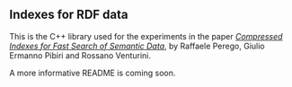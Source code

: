 Indexes for RDF data
--------------------

This is the C++ library used for the experiments in the paper [*Compressed Indexes for Fast Search of Semantic Data*](http://pages.di.unipi.it/pibiri/papers/RDF19.pdf), by Raffaele Perego, Giulio Ermanno Pibiri and Rossano Venturini.

A more informative README is coming soon.